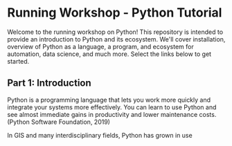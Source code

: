 # Running Workshop - Python Tutorial

Welcome to the running workshop on Python! This repository is intended to provide an introduction to Python and its ecosystem. We'll cover installation, overview of Python as a language, a program, and ecosystem for automation, data science, and much more. Select the links below to get started. 

## Part 1: Introduction

Python is a programming language that lets you work more quickly and integrate your systems more effectively. You can learn to use Python and see almost immediate gains in productivity and lower maintenance costs. (Python Software Foundation, 2019)

In GIS and many interdisciplinary fields, Python has grown in use 

##  


